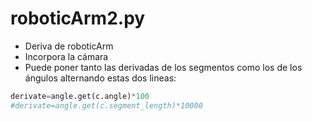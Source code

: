 # roboticArm2.py

* Deriva de roboticArm
* Incorpora la cámara
* Puede poner tanto las derivadas de los segmentos como los de los ángulos alternando estas dos lineas:

```python
derivate=angle.get(c.angle)*100
#derivate=angle.get(c.segment_length)*10000
```

